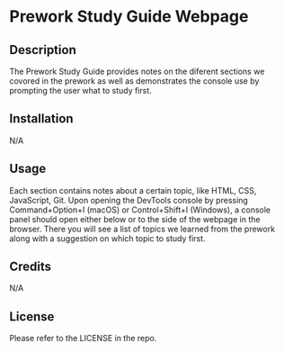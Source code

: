# Prework Study Guide Webpage

## Description

The Prework Study Guide provides notes on the diferent sections we covored in the prework as well as demonstrates the console use by prompting the user what to study first.

## Installation

N/A

## Usage

Each section contains notes about a certain topic, like HTML, CSS, JavaScript, Git. Upon opening the DevTools console by pressing Command+Option+I (macOS) or Control+Shift+I (Windows), a console panel should open either below or to the side of the webpage in the browser. There you will see a list of topics we learned from the prework along with a suggestion on which topic to study first.

## Credits

N/A

## License

Please refer to the LICENSE in the repo.
